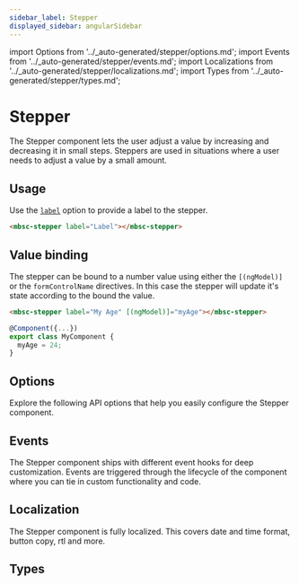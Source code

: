 ```yaml
---
sidebar_label: Stepper
displayed_sidebar: angularSidebar
---
```


import Options from '../\_auto-generated/stepper/options.md';
import Events from '../\_auto-generated/stepper/events.md';
import Localizations from '../\_auto-generated/stepper/localizations.md';
import Types from '../\_auto-generated/stepper/types.md';

# Stepper

The Stepper component lets the user adjust a value by increasing and decreasing it in small steps.
Steppers are used in situations where a user needs to adjust a value by a small amount.

## Usage

Use the [`label`](#opt-label) option to provide a label to the stepper.

```html
<mbsc-stepper label="Label"></mbsc-stepper>
```

## Value binding

The stepper can be bound to a number value using either the `[(ngModel)]` or the `formControlName` directives. In this case the stepper will update it's state according to the bound the value.

```html
<mbsc-stepper label="My Age" [(ngModel)]="myAge"></mbsc-stepper>
```
```ts
@Component({...})
export class MyComponent {
  myAge = 24;
}
```

<div className="option-list">

## Options
Explore the following API options that help you easily configure the Stepper component.

<Options />

## Events
The Stepper component ships with different event hooks for deep customization. Events are triggered through the lifecycle of the component where you can tie in custom functionality and code.

<Events />

## Localization
The Stepper component is fully localized. This covers date and time format, button copy, rtl and more.

<Localizations />

## Types

<Types />

</div>
